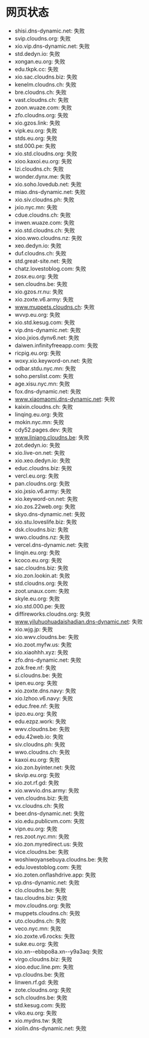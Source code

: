 # 网页状态
- shisi.dns-dynamic.net: 失败
- svip.cloudns.org: 失败
- xio.vip.dns-dynamic.net: 失败
- std.dedyn.io: 失败
- xongan.eu.org: 失败
- edu.tkpk.cc: 失败
- xio.sac.cloudns.biz: 失败
- kenelm.cloudns.ch: 失败
- bre.cloudns.ch: 失败
- vast.cloudns.ch: 失败
- zoon.wuaze.com: 失败
- zfo.cloudns.org: 失败
- xio.gzos.link: 失败
- vipk.eu.org: 失败
- stds.eu.org: 失败
- std.000.pe: 失败
- xio.std.cloudns.org: 失败
- xioo.kaxoi.eu.org: 失败
- lzi.cloudns.ch: 失败
- wonder.dynx.me: 失败
- xio.soho.lovedub.net: 失败
- miao.dns-dynamic.net: 失败
- xio.siv.cloudns.ph: 失败
- jxio.nyc.mn: 失败
- cdue.cloudns.ch: 失败
- inwen.wuaze.com: 失败
- xio.std.cloudns.ch: 失败
- xioo.wwo.cloudns.nz: 失败
- xeo.dedyn.io: 失败
- duf.cloudns.ch: 失败
- std.great-site.net: 失败
- chatz.lovestoblog.com: 失败
- zosx.eu.org: 失败
- sen.cloudns.be: 失败
- xio.gzos.rr.nu: 失败
- xio.zoxte.v6.army: 失败
- www.muppets.cloudns.ch: 失败
- wvvp.eu.org: 失败
- xio.std.kesug.com: 失败
- vip.dns-dynamic.net: 失败
- xioo.jxios.dynv6.net: 失败
- daiwen.infinityfreeapp.com: 失败
- ricpig.eu.org: 失败
- woxy.xio.keyword-on.net: 失败
- odbar.stdu.nyc.mn: 失败
- soho.perslist.com: 失败
- age.xisu.nyc.mn: 失败
- fox.dns-dynamic.net: 失败
- www.xiaomaomi.dns-dynamic.net: 失败
- kaixin.cloudns.ch: 失败
- linqing.eu.org: 失败
- mokin.nyc.mn: 失败
- cdy52.pages.dev: 失败
- www.liniang.cloudns.be: 失败
- zot.dedyn.io: 失败
- xio.live-on.net: 失败
- xio.xeo.dedyn.io: 失败
- educ.cloudns.biz: 失败
- vercl.eu.org: 失败
- pan.cloudns.org: 失败
- xio.jxsio.v6.army: 失败
- xio.keyword-on.net: 失败
- xio.zos.22web.org: 失败
- skyo.dns-dynamic.net: 失败
- xio.stu.loveslife.biz: 失败
- dsk.cloudns.biz: 失败
- wwo.cloudns.nz: 失败
- vercel.dns-dynamic.net: 失败
- linqin.eu.org: 失败
- kcoco.eu.org: 失败
- sac.cloudns.biz: 失败
- xio.zon.lookin.at: 失败
- std.cloudns.org: 失败
- zoot.unaux.com: 失败
- skyle.eu.org: 失败
- xio.std.000.pe: 失败
- diffireworks.cloudns.org: 失败
- www.yiluhuohuadaishadian.dns-dynamic.net: 失败
- xio.wjg.jp: 失败
- xio.wwv.cloudns.be: 失败
- xio.zoot.myfw.us: 失败
- xio.xiaohhh.xyz: 失败
- zfo.dns-dynamic.net: 失败
- zok.free.nf: 失败
- si.cloudns.be: 失败
- ipen.eu.org: 失败
- xio.zoxte.dns.navy: 失败
- xio.lzhoo.v6.navy: 失败
- educ.free.nf: 失败
- ipzo.eu.org: 失败
- edu.ezpz.work: 失败
- wwv.cloudns.be: 失败
- edu.42web.io: 失败
- siv.cloudns.ph: 失败
- wwo.cloudns.ch: 失败
- kaxoi.eu.org: 失败
- xio.zon.byinter.net: 失败
- skvip.eu.org: 失败
- xio.zot.rf.gd: 失败
- xio.wwvio.dns.army: 失败
- ven.cloudns.biz: 失败
- vx.cloudns.ch: 失败
- beer.dns-dynamic.net: 失败
- xio.edu.publicvm.com: 失败
- vipn.eu.org: 失败
- res.zoot.nyc.mn: 失败
- xio.zon.myredirect.us: 失败
- vice.cloudns.be: 失败
- woshiwoyansebuya.cloudns.be: 失败
- edu.lovestoblog.com: 失败
- xio.zoten.onflashdrive.app: 失败
- vp.dns-dynamic.net: 失败
- clo.cloudns.be: 失败
- tau.cloudns.biz: 失败
- mov.cloudns.org: 失败
- muppets.cloudns.ch: 失败
- uto.cloudns.ch: 失败
- veco.nyc.mn: 失败
- xio.zoxte.v6.rocks: 失败
- suke.eu.org: 失败
- xio.xn--ebbpo8a.xn--y9a3aq: 失败
- virgo.cloudns.biz: 失败
- xioo.educ.line.pm: 失败
- vp.cloudns.be: 失败
- linwen.rf.gd: 失败
- zote.cloudns.org: 失败
- sch.cloudns.be: 失败
- std.kesug.com: 失败
- viko.eu.org: 失败
- xio.mydns.tw: 失败
- xiolin.dns-dynamic.net: 失败
